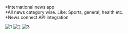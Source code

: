 *International news app                                                                                                                                                                                         
*All news category wise. Like: Sports, general, health etc.                                                                                                                                                     
*News connect API integration


![1](https://github.com/Bishozit/online_news_app/assets/110930138/6142739b-08f5-4da3-86b7-f140fb9409e1)
![2](https://github.com/Bishozit/online_news_app/assets/110930138/ebb0d580-c5cf-430a-b1e6-b8966242cf1c)
![3](https://github.com/Bishozit/online_news_app/assets/110930138/5141f643-a1eb-473f-b27e-e5b7901344ea)
